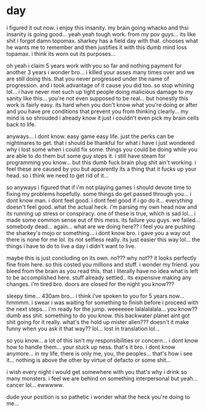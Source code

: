 # day

i figured it out now.  i enjoy this insanity.  my brain going whacko and thsi insanity is going good...  yeah yeah tough work.  from my pov guys...  its like shit i forgot damn topomax.  sharkey has a field day with that.  chooses what he wants me to remember and then justifies it with this dumb mind loss topamax.  i think its worn out its purposes...

oh yeah i claim 5 years work with you so far and nothing payment for another 3 years i wonder bro... i killed your asses many times over and we are still doing this.  that you never progressed under the name of progression.  and i took advantage of it cause you did too.  so stop whining lol...  i have never met such up tight people doing malicious damage to my sanity like this...  you're not even supposed to be real...  but honestly this work is fairly easy.  its hard when you don't know what you're doing or after and you have pre conditions that prevent you from thinking clearly...  my mind is so shrouded i already know it just i couldn't even pick my brain cells back to life.

anyways... i dont know.  easy game easy life.  just the perks can be nightmares to get.  that i should be thankful for what i have i just wondered why i lost some when i could fix some.  things you could be doing while you are able to do them but some guy stops it.  i still have steam for programming you know...  but this dumb fuck brain plug shit ain't working.  i feel these are caused by you but apparently its a thing that it fucks up your head.  so i think we need to get rid of it...

so anyways i figured that if i'm not playing games i should devote time to fixing my problems hopefully.  some things do get passed through you...  i dont know man.  i dont feel good.  i dont feel good if i go do it...  everything doesn't feel good.  what the actual heck.  i'm parsing my own head now and its running up stress or conspiracy.  one of these is true, which is sad lol...  i made some common sense out of this mess.  its failure you guys.  we failed...  somebody dead...  again...  what are we doing here?? i feel you are pushing the sharkey's mojo or something... i dont know bro.  i gave you  a way out there is none for me lol.  its not selfless really.  its just easier this way lol...  the things i have to do to live a day i didn't want to live.

maybe this is just concluding on its own.  no???  why not?? it looks perfectly fine from here.  so this costed you millions and stuff.  i wonder my friend.  you bleed from the brain as you read this.  that i literally have no idea what is left to be accomplished here.  stuff already settled..  its expensive making any changes.  i'm tired bro.  doors are closed for the night you know???

sleepy time... 430am bro...  i think i've spoken to you for 5 years now...  hmmmm.  i swear i was waiting for something to finish before i proceed with the next steps...  i'm ready for the jump.  weeeeeee lalalalalala...  you know??  dumb ass shit.  something to do you know.  this backwater planet aint got shit going for it really.  what's the hold up mister alien???  doesn't it make funny when you ask it that way?? lol...  lost in translation lol...

so you know...  a lot of this isn't my responsibilities or concern...  i dont know how to handle them...  your stuck up ness.  that's it bro.  i dont know anymore...  in my life, there is only me, you, the peoples...  that's how i see it...  nothing is above the other by virtue of defacto  or some shit...

i wish every night i would get somewhere with you that's why i drink so many monsters. i feel we are behind on something interpersonal but yeah...  cancer lol...  ewwwww.

dude your position is so pathetic i wonder what the heck you're doing to me...
